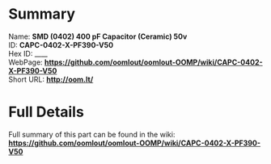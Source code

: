 
Summary
=================
  
Name: __SMD (0402) 400 pF Capacitor (Ceramic) 50v__    
ID: __CAPC-0402-X-PF390-V50__   
Hex ID: ____   
WebPage: __https://github.com/oomlout/oomlout-OOMP/wiki/CAPC-0402-X-PF390-V50__   
Short URL: __http://oom.lt/__   

Full Details
==========================
Full summary of this part can be found in the wiki:   
__https://github.com/oomlout/oomlout-OOMP/wiki/CAPC-0402-X-PF390-V50__    

